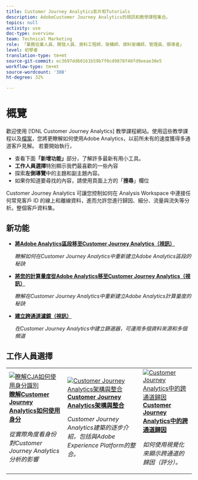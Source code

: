 ```yaml
---
title: Customer Journey Analytics影片和Tutorials
description: AdobeCustomer Journey Analytics的視訊和教學課程集合。
topics: null
activity: use
doc-type: overview
team: Technical Marketing
role: 「業務從業人員、開發人員、資料工程師、架構師、資料架構師、管理員、領導者」
level: 初學者
translation-type: tm+mt
source-git-commit: ec3697dd60161b59b7f0cd9878f40fd9eeae30e5
workflow-type: tm+mt
source-wordcount: '308'
ht-degree: 32%

---
```



# 概覽

歡迎使用 [!DNL Customer Journey Analytics] 教學課程網站。使用這些教學課程以及[檔案](https://docs.adobe.com/content/help/zh-Hant/analytics-platform/using/cja-landing.html)，您將更瞭解如何使用Adobe Analytics，以前所未有的速度獲得多通道客戶見解。  若要開始執行，

* 查看下面&#x200B;**「新增功能」**&#x200B;部分，了解許多最新有用小工具。
* **工作人員選擇**&#x200B;特別顯示我們最喜歡的一些內容
* 探索&#x200B;**左側導覽**&#x200B;中的主題和副主題內容。
* 如果你知道要尋找的內容，請使用頁面上方的「**搜尋**」欄位

Customer Journey Analytics 可讓您控制如何在 Analysis Workspace 中連接任何常見客戶 ID 的線上和離線資料，進而允許您進行歸因、細分、流量與流失等分析。整個客戶資料集。

## 新功能

* **[將Adobe Analytics區段移至Customer Journey Analytics（視訊）](/help/moving-adobe-analytics-segments-to-customer-journey-analytics.md)**

   *瞭解如何在Customer Journey Analytics中重新建立Adobe Analytics區段的秘訣*

* **[將您的計算量度從Adobe Analytics移至Customer Journey Analytics（視訊）](/help/moving-your-calculated-metrics-from-adobe-analytics-to-customer-journey-analytics.md)**

   *瞭解在Customer Journey Analytics中重新建立Adobe Analytics計算量度的秘訣*

* **[建立跨通道濾鏡（視訊）](/help/creating-cross-channel-filters-in-customer-journey-analytics.md)**

   *在Customer Journey Analytics中建立篩選器，可運用多個資料來源和多個頻道*

## 工作人員選擇

<table>
<tr>
  <td>
    <a href="/help/understanding-how-customer-journey-analytics-uses-identity.md">
      <img alt="瞭解CJA如何使用身分識別" src="assets/30750.jpg" />
    </a>
    <div>
      <a href="/help/understanding-how-customer-journey-analytics-uses-identity.md">
    <strong>瞭解Customer Journey Analytics如何使用身分</strong>
    </a>
    </div>
    <p>
    <em>從實際角度看身份對Customer Journey Analytics分析的影響</em>
    <p>
  </td>
   <td>
    <a href="/help/architecture-and-integrations-of-cja.md">
      <img alt="Customer Journey Analytics架構與整合" src="assets/32483.jpg" />
    </a>
    <div>
      <a href="/help/architecture-and-integrations-of-cja.md">
    <strong>Customer Journey Analytics架構與整合</strong>
    </a>
    </div>
    <p>
    <em>Customer Journey Analytics建築的逐步介紹，包括與Adobe Experience Platform的整合。</em>
    <p>
  </td>
  <td>
    <a href="/help/cross-channel-attribution-in-customer-journey-analytics.md">
      <img alt="Customer Journey Analytics中的跨通道歸因" src="assets/31772.jpg" />
    </a>
    <div>
      <a href="/help/cross-channel-attribution-in-customer-journey-analytics.md">
    <strong>Customer Journey Analytics中的跨通道歸因</strong>
    </a>
    </div>
    <p>
    <em>如何使用視覺化來顯示跨通道的歸因（評分）。</em>
    <p>
  </td>
</tr>
</table>
